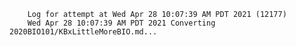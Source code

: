         Log for attempt at Wed Apr 28 10:07:39 AM PDT 2021 (12177)
        Wed Apr 28 10:07:39 AM PDT 2021 Converting 2020BIO101/KBxLittleMoreBIO.md...
